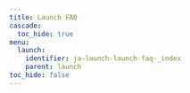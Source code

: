 ```yaml
---
title: Launch FAQ
cascade:
  toc_hide: true
menu:
  launch:
    identifier: ja-launch-launch-faq-_index
    parent: launch
toc_hide: false
---
```


